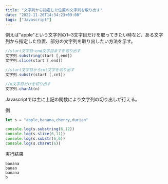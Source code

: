```yaml
---
title: "文字列から指定した位置の文字列を取り出す"
date: "2022-11-26T14:34:23+09:00"
tags: ["Javascript"]
---
```


例えば"apple"という文字列の1~3文字目だけを取ってきたい時など、ある文字列から指定した位置、部分の文字列を取り出したい方法を示す。

<div class="note_content_by_programming_language" id="note_content_Javascript">

```Javascript
//start文字目~end文字目までを切り出す
文字列.substring(start [,end])
文字列.slice(start [,end])

//start文字目からcnt文字を切り出す
文字列.substr(start [,cnt])

//n文字目だけを切り出す
文字列.charAt(n)
```

Javascriptでは主に上記の関数により文字列の切り出しが行える。

例

```javascript
let s = "apple,banana,cherry,durian"

console.log(s.substring(6,12))
console.log(s.slice(6,11))
console.log(s.substr(6,6))
console.log(s.charAt(6))
```

実行結果

```
banana
banan
banana
b
```



</div>

